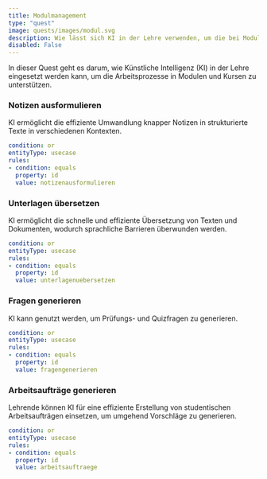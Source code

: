 ```yaml
---
title: Modulmanagement
type: "quest"
image: quests/images/modul.svg
description: Wie lässt sich KI in der Lehre verwenden, um die bei Modulen und Kursen anfallenden Arbeitsprozesse  zu unterstützen?
disabled: False
---
```



In dieser Quest geht es darum, wie Künstliche Intelligenz (KI) in der Lehre eingesetzt werden kann, um die Arbeitsprozesse in Modulen und Kursen zu unterstützen.

###	Notizen ausformulieren
KI ermöglicht die effiziente Umwandlung knapper Notizen in strukturierte Texte in verschiedenen Kontexten.


```yaml
condition: or
entityType: usecase
rules:
- condition: equals
  property: id
  value: notizenausformulieren
```


###	Unterlagen übersetzen
KI ermöglicht die schnelle und effiziente Übersetzung von Texten und Dokumenten, wodurch sprachliche Barrieren überwunden werden.


```yaml
condition: or
entityType: usecase
rules:
- condition: equals
  property: id
  value: unterlagenuebersetzen
```


###	Fragen generieren
KI kann genutzt werden, um Prüfungs- und Quizfragen zu generieren. 


```yaml
condition: or
entityType: usecase
rules:
- condition: equals
  property: id
  value: fragengenerieren
```



###	Arbeitsaufträge generieren
Lehrende können KI für eine effiziente Erstellung von studentischen Arbeitsaufträgen einsetzen, um umgehend Vorschläge zu generieren.

```yaml
condition: or
entityType: usecase
rules:
- condition: equals
  property: id
  value: arbeitsauftraege
```




